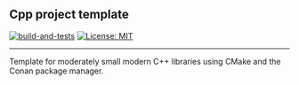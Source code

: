 ## Cpp project template

[![build-and-tests](https://github.com/boki1/cpp-template/actions/workflows/ci.yml/badge.svg)](https://github.com/boki1/cpp-template/actions/workflows/ci.yml)
[![License: MIT](https://img.shields.io/badge/License-MIT-yellow.svg)](https://opensource.org/licenses/MIT)

---------------

Template for moderately small modern C++ libraries using CMake and the Conan package manager.
